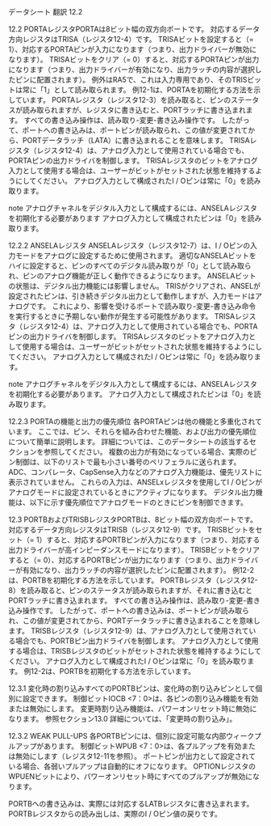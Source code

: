 データシート 翻訳 12.2


12.2
 PORTAレジスタPORTAは8ビット幅の双方向ポートです。
 対応するデータ方向レジスタはTRISA（レジスタ12-4）です。
 TRISAビットを設定すると（= 1）、対応するPORTAピンが入力になります（つまり、出力ドライバーが無効になります）。
 TRISAビットをクリア（= 0）すると、対応するPORTAピンが出力になります（つまり、出力ドライバーが有効になり、出力ラッチの内容が選択したピンに配置されます）。
 例外はRA5で、これは入力専用であり、そのTRISビットは常に「1」として読み取られます。
 例12-1は、PORTAを初期化する方法を示しています。
 PORTAレジスタ（レジスタ12-3）を読み取ると、ピンのステータスが読み取られますが、レジスタに書き込むと、PORTラッチに書き込まれます。
 すべての書き込み操作は、読み取り-変更-書き込み操作です。
 したがって、ポートへの書き込みは、ポートピンが読み取られ、この値が変更されてから、PORTデータラッチ（LATA）に書き込まれることを意味します。
 TRISAレジスタ（レジスタ12-4）は、アナログ入力として使用されている場合でも、PORTAピンの出力ドライバを制御します。
 TRISAレジスタのビットをアナログ入力として使用する場合は、ユーザーがビットがセットされた状態を維持するようにしてください。
 アナログ入力として構成されたI / Oピンは常に「0」を読み取ります。

 note
 アナログチャネルをデジタル入力として構成するには、ANSELAレジスタを初期化する必要があります
 アナログ入力として構成されたピンは「0」を読み取ります。

12.2.2 ANSELAレジスタ
ANSELAレジスタ（レジスタ12-7）は、I / Oピンの入力モードをアナログに設定するために使用されます。
 適切なANSELAビットをハイに設定すると、ピンのすべてのデジタル読み取りが「0」として読み取られ、ピンのアナログ機能が正しく動作できるようになります。
 ANSELAビットの状態は、デジタル出力機能には影響しません。
 TRISがクリアされ、ANSELが設定されたピンは、引き続きデジタル出力として動作しますが、入力モードはアナログです。
 これにより、影響を受けるポートで読み取り-変更-書き込み命令を実行するときに予期しない動作が発生する可能性があります。
 TRISAレジスタ（レジスタ12-4）は、アナログ入力として使用されている場合でも、PORTAピンの出力ドライバを制御します。
 TRISAレジスタのビットをアナログ入力として使用する場合は、ユーザーがビットがセットされた状態を維持するようにしてください。
 アナログ入力として構成されたI / Oピンは常に「0」を読み取ります。

 note
アナログチャネルをデジタル入力として構成するには、ANSELAレジスタを初期化する必要があります。
  アナログ入力として構成されたピンは「0」を読み取ります。

12.2.3
 PORTAの機能と出力の優先順位
各PORTAピンは他の機能と多重化されています。
 ここでは、ピン、それらを組み合わせた機能、および出力の優先順位について簡単に説明します。
 詳細については、このデータシートの該当するセクションを参照してください。
 複数の出力が有効になっている場合、実際のピン制御は、以下のリストで最も小さい番号のペリフェラルに送られます。
 ADC、コンパレータ、CapSense入力などのアナログ入力機能は、優先リストに表示されていません。
 これらの入力は、ANSELxレジスタを使用してI / Oピンがアナログモードに設定されているときにアクティブになります。
 デジタル出力機能は、以下に示す優先順位でアナログモードのときにピンを制御できます。

12.3
 PORTBおよびTRISBレジスタPORTBは、8ビット幅の双方向ポートです。
 対応するデータ方向レジスタはTRISB（レジスタ12-9）です。
 TRISBビットをセット（= 1）すると、対応するPORTBピンが入力になります（つまり、対応する出力ドライバーが高インピーダンスモードになります）。
 TRISBビットをクリアすると（= 0）、対応するPORTBピンが出力になります（つまり、出力ドライバーが有効になり、出力ラッチの内容が選択したピンに配置されます）。
 例12-2は、PORTBを初期化する方法を示しています。
 PORTBレジスタ（レジスタ12-8）を読み取ると、ピンのステータスが読み取られますが、それに書き込むとPORTラッチに書き込まれます。
 すべての書き込み操作は、読み取り-変更-書き込み操作です。
 したがって、ポートへの書き込みは、ポートピンが読み取られ、この値が変更されてから、PORTデータラッチに書き込まれることを意味します。
 TRISBレジスタ（レジスタ12-9）は、アナログ入力として使用されている場合でも、PORTBピン出力ドライバを制御します。
 アナログ入力として使用する場合は、TRISBレジスタのビットがセットされた状態を維持するようにしてください。
 アナログ入力として構成されたI / Oピンは常に「0」を読み取ります。
 例12-2は、PORTBを初期化する方法を示しています。

12.3.1
変化時の割り込みすべてのPORTBピンは、変化時の割り込みピンとして個別に設定できます。
 制御ビットIOCB <7：0>は、各ピンの割り込み機能を有効または無効にします。
 変更時割り込み機能は、パワーオンリセット時に無効になります。
 参照セクション13.0
 詳細については、「変更時の割り込み」。

12.3.2 WEAK PULL-UPS
各PORTBピンには、個別に設定可能な内部ウィークプルアップがあります。
 制御ビットWPUB <7：0>は、各プルアップを有効または無効にします（レジスタ12-11を参照）。
 ポートピンが出力として設定されている場合、各弱いプルアップは自動的にオフになります。
 OPTIONレジスタのWPUENビットにより、パワーオンリセット時にすべてのプルアップが無効になります。


PORTBへの書き込みは、実際には対応するLATBレジスタに書き込まれます。 PORTBレジスタからの読み出しは、実際のI / Oピン値の戻りです。